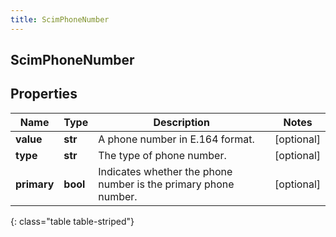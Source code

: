 ```yaml
---
title: ScimPhoneNumber
---
```

## ScimPhoneNumber

## Properties

|Name | Type | Description | Notes|
|------------ | ------------- | ------------- | -------------|
| **value** | **str** | A phone number in E.164 format. | [optional] |
| **type** | **str** | The type of phone number. | [optional] |
| **primary** | **bool** | Indicates whether the phone number is the primary phone number. | [optional] |
{: class="table table-striped"}


